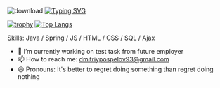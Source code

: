 ![download](https://user-images.githubusercontent.com/102532626/170867389-ca2be9a6-ad5b-4680-9293-dd6c90725e70.png)
[![Typing SVG](https://readme-typing-svg.herokuapp.com?color=FFFFF8&background=19091700&lines=I+am+looking+for+a+job)](https://git.io/typing-svg)


[![trophy](https://github-profile-trophy.vercel.app/?username=dmitriyspeliy)](https://github.com/dmitriyspeliy/github-profile-trophy)
[![Top Langs](https://github-readme-stats.vercel.app/api/top-langs/?username=dmitriyspeliy&layout=compact)](https://github.com/dmitriyspeliy/github-readme-stats)

Skills: Java / Spring / JS / HTML / CSS / SQL / Ajax

- 🔭 I’m currently working on test task from future employer 
- 📫 How to reach me: dmitriypospelov93@gmail.com 
- 😄 Pronouns: It's better to regret doing something than regret doing nothing 






